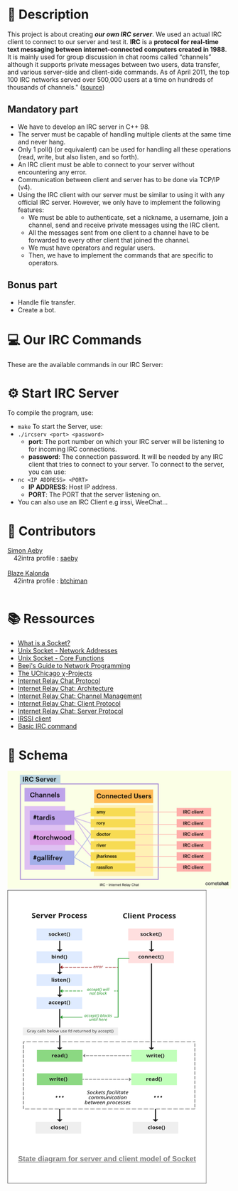 # 🚀 Description
This project is about creating **_our own IRC server_**. We used an actual IRC client to connect to our server and test it.
**IRC** is a **protocol for real-time text messaging between internet-connected computers created in 1988**. It is mainly used for group discussion in chat rooms called “channels” although it supports private messages between two users, data transfer, and various server-side and client-side commands. As of April 2011, the top 100 IRC networks served over 500,000 users at a time on hundreds of thousands of channels." ([source](https://www.radware.com/security/ddos-knowledge-center/ddospedia/irc-internet-relay-chat/))


## Mandatory part
  - We have to develop an IRC server in C++ 98.
  - The server must be capable of handling multiple clients at the same time and never hang.
  - Only 1 poll() (or equivalent) can be used for handling all these operations (read, write, but also listen, and so forth).
  - An IRC client must be able to connect to your server without encountering any error.
  - Communication between client and server has to be done via TCP/IP (v4).
  - Using the IRC client with our server must be similar to using it with any official IRC server. However, we only have to implement the following features:
    -  We must be able to authenticate, set a nickname, a username, join a channel, send and receive private messages using the IRC client.
    -  All the messages sent from one client to a channel have to be forwarded to every other client that joined the channel.
    -  We must have operators and regular users.
    -  Then, we have to implement the commands that are specific to operators.
## Bonus part

  - Handle file transfer.
  - Create a bot.

# 💻 Our IRC Commands
These are the available commands in our IRC Server:
 

# ⚙️ Start IRC Server
To compile the program, use:
  - `make`
To start the Server, use:
  - `./ircserv <port> <password>`
    - **port**: The port number on which your IRC server will be listening to for incoming IRC connections.
    - **password**: The connection password. It will be needed by any IRC client that tries to connect to your server.
To connect to the server, you can use:
  - `nc <IP ADDRESS> <PORT>`
    - **IP ADDRESS**: Host IP address.
    - **PORT**: The PORT that the server listening on.
  - You can also use an IRC Client e.g irssi, WeeChat...

# 🧠 Contributors

[Simon Aeby](https://github.com/Laendrun)<br/>
&emsp;42intra profile : [saeby](https://profile.intra.42.fr/users/saeby) <br/>
<br/>
[Blaze Kalonda](https://github.com/blaisek)<br/>
&emsp;42intra profile : [btchiman](https://profile.intra.42.fr/users/btchiman) <br/>
<br/>

# 📚 Ressources
* [What is a Socket?](https://www.tutorialspoint.com/unix_sockets/what_is_socket.htm)
* [Unix Socket - Network Addresses](https://www.tutorialspoint.com/unix_sockets/network_addresses.htm)
* [Unix Socket - Core Functions](https://www.tutorialspoint.com/unix_sockets/socket_core_functions.htm)
* [Beej's Guide to Network Programming](https://beej.us/guide/bgnet/html/)
* [The UChicago χ-Projects](http://chi.cs.uchicago.edu/chirc/index.html)
* [Internet Relay Chat Protocol](https://datatracker.ietf.org/doc/html/rfc1459)
* [Internet Relay Chat: Architecture](https://datatracker.ietf.org/doc/html/rfc2810)
* [Internet Relay Chat: Channel Management](https://datatracker.ietf.org/doc/html/rfc2811)
* [Internet Relay Chat: Client Protocol](https://datatracker.ietf.org/doc/html/rfc2812)
* [Internet Relay Chat: Server Protocol](https://datatracker.ietf.org/doc/html/rfc2813)
* [IRSSI client](https://irssi.org/)
* [Basic IRC command](https://www.mirc.com/help/html/index.html?basic_irc_commands.html)


# 🔬 Schema 
<img src="assets/irc-shema.png">
<br/>
<img src="assets/network.png">
